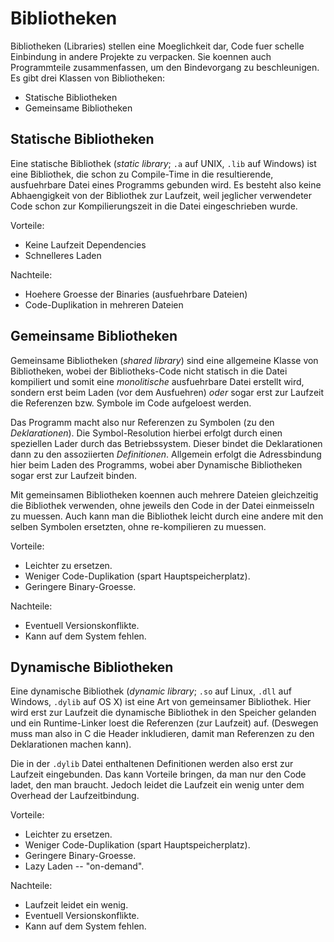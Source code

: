 # Bibliotheken

Bibliotheken (Libraries) stellen eine Moeglichkeit dar, Code fuer schelle
Einbindung in andere Projekte zu verpacken. Sie koennen auch Programmteile
zusammenfassen, um den Bindevorgang zu beschleunigen. Es gibt drei Klassen von
Bibliotheken:

* Statische Bibliotheken
* Gemeinsame Bibliotheken

## Statische Bibliotheken

Eine statische Bibliothek (*static library*; `.a` auf UNIX, `.lib` auf Windows)
ist eine Bibliothek, die schon zu Compile-Time in die resultierende,
ausfuehrbare Datei eines Programms gebunden wird. Es besteht also keine
Abhaengigkeit von der Bibliothek zur Laufzeit, weil jeglicher verwendeter Code
schon zur Kompilierungszeit in die Datei eingeschrieben wurde.

Vorteile:
+ Keine Laufzeit Dependencies
+ Schnelleres Laden

Nachteile:
- Hoehere Groesse der Binaries (ausfuehrbare Dateien)
- Code-Duplikation in mehreren Dateien

## Gemeinsame Bibliotheken

Gemeinsame Bibliotheken (*shared library*) sind eine allgemeine Klasse von
Bibliotheken, wobei der Bibliotheks-Code nicht statisch in die Datei kompiliert
und somit eine *monolitische* ausfuehrbare Datei erstellt wird, sondern erst
beim Laden (vor dem Ausfuehren) *oder* sogar erst zur Laufzeit die Referenzen
bzw. Symbole im Code aufgeloest werden.

Das Programm macht also nur Referenzen zu Symbolen (zu den *Deklarationen*). Die
Symbol-Resolution hierbei erfolgt durch einen speziellen Lader durch das
Betriebssystem. Dieser bindet die Deklarationen dann zu den assoziierten
*Definitionen*. Allgemein erfolgt die Adressbindung hier beim Laden des
Programms, wobei aber Dynamische Bibliotheken sogar erst zur Laufzeit binden.

Mit gemeinsamen Bibliotheken koennen auch mehrere Dateien gleichzeitig die
Bibliothek verwenden, ohne jeweils den Code in der Datei einmeisseln zu
muessen. Auch kann man die Bibliothek leicht durch eine andere mit
den selben Symbolen ersetzten, ohne re-kompilieren zu muessen.

Vorteile:
+ Leichter zu ersetzen.
+ Weniger Code-Duplikation (spart Hauptspeicherplatz).
+ Geringere Binary-Groesse.

Nachteile:
- Eventuell Versionskonflikte.
- Kann auf dem System fehlen.

## Dynamische Bibliotheken

Eine dynamische Bibliothek (*dynamic library*; `.so` auf Linux, `.dll` auf
Windows, `.dylib` auf OS X) ist eine Art von gemeinsamer Bibliothek. Hier wird
erst zur Laufzeit die dynamische Bibliothek in den Speicher gelanden und ein
Runtime-Linker loest die Referenzen (zur Laufzeit) auf. (Deswegen muss man also
in C die Header inkludieren, damit man Referenzen zu den Deklarationen machen
kann).

Die in der `.dylib` Datei enthaltenen Definitionen werden also erst zur Laufzeit
eingebunden.  Das kann Vorteile bringen, da man nur den Code ladet, den man
braucht. Jedoch leidet die Laufzeit ein wenig unter dem Overhead der
Laufzeitbindung.

Vorteile:
+ Leichter zu ersetzen.
+ Weniger Code-Duplikation (spart Hauptspeicherplatz).
+ Geringere Binary-Groesse.
+ Lazy Laden -- "on-demand".

Nachteile:
- Laufzeit leidet ein wenig.
- Eventuell Versionskonflikte.
- Kann auf dem System fehlen.
